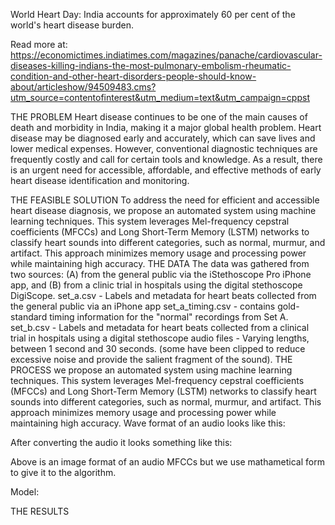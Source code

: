 World Heart Day: India accounts for approximately 60 per cent of the world's heart disease burden.

Read more at:
https://economictimes.indiatimes.com/magazines/panache/cardiovascular-diseases-killing-indians-the-most-pulmonary-embolism-rheumatic-condition-and-other-heart-disorders-people-should-know-about/articleshow/94509483.cms?utm_source=contentofinterest&utm_medium=text&utm_campaign=cppst




THE PROBLEM
Heart disease continues to be one of the main causes of death and morbidity in India, making it a major global health problem. Heart disease may be diagnosed early and accurately, which can save lives and lower medical expenses. However, conventional diagnostic techniques are frequently costly and call for certain tools and knowledge. As a result, there is an urgent need for accessible, affordable, and effective methods of early heart disease identification and monitoring.

THE FEASIBLE SOLUTION
To address the need for efficient and accessible heart disease diagnosis, we propose an automated system using machine learning techniques. This system leverages Mel-frequency cepstral coefficients (MFCCs) and Long Short-Term Memory (LSTM) networks to classify heart sounds into different categories, such as normal, murmur, and artifact. This approach minimizes memory usage and processing power while maintaining high accuracy.
THE DATA
The data was gathered from two sources: (A) from the general public via the iStethoscope Pro iPhone app, and (B) from a clinic trial in hospitals using the digital stethoscope DigiScope.
set_a.csv - Labels and metadata for heart beats collected from the general public via an iPhone app
set_a_timing.csv - contains gold-standard timing information for the "normal" recordings from Set A.
set_b.csv - Labels and metadata for heart beats collected from a clinical trial in hospitals using a digital stethoscope
audio files - Varying lengths, between 1 second and 30 seconds. (some have been clipped to reduce excessive noise and provide the salient fragment of the sound).
THE PROCESS
we propose an automated system using machine learning techniques. This system leverages Mel-frequency cepstral coefficients (MFCCs) and Long Short-Term Memory (LSTM) networks to classify heart sounds into different categories, such as normal, murmur, and artifact. This approach minimizes memory usage and processing power while maintaining high accuracy.
Wave format of an audio looks like this:

After converting the audio it looks something like this:

Above is an image format of an audio MFCCs but we use mathametical form to give it to the algorithm.


Model:


THE RESULTS

